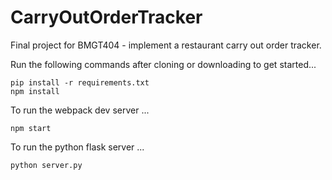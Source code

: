 # CarryOutOrderTracker
Final project for BMGT404 - implement a restaurant carry out order tracker.

Run the following commands after cloning or downloading to get started...

```
pip install -r requirements.txt
npm install
```

To run the webpack dev server ...
```
npm start
```

To run the python flask server ...
```
python server.py
```
